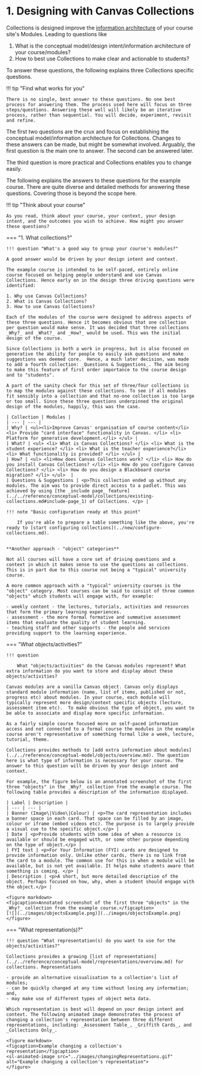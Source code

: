# 1. Designing with Canvas Collections

Collections is designed improve the [information architecture](https://xd.adobe.com/ideas/process/information-architecture/information-ux-architect/) of your course site's Modules. Leading to questions like

1. What is the conceptual model/design intent/information architecture of your course/modules? 
2. How to best use Collections to make clear and actionable to students?

To answer these questions, the following explains three Collections specific questions.

!!! tip "Find what works for you"

	There is no single, best answer to these questions. No one best process for answering them. The process used here will focus on three steps/questions. Answering these well will likely be an iterative process, rather than sequential. You will decide, experiment, revisit and refine.


The first two questions are the crux and focus on establishing the conceptual model/information architecture for Collections. Changes to these answers can be made, but might be somewhat involved.  Arguably, the first question is the main one to answer. The second can be answered later.

The third question is more practical and Collections enables you to change easily.

The following explains the answers to these questions for the example course. There are quite diverse and detailed methods for answering these questions. Covering those is beyond the scope here.

!!! tip "Think about your course"

	As you read, think about your course, your context, your design intent, and the outcomes you wish to achieve. How might you answer these questions?

=== "1. What collections?"

	!!! question "What's a good way to group your course's modules?"

	A good answer would be driven by your design intent and context.

	The example course is intended to be self-paced, entirely online course focused on helping people understand and use Canvas Collections. Hence early on in the design three driving questions were identified:

	1. Why use Canvas Collections?
	2. What is Canvas Collections?
	3. How to use Canvas Collections?

	Each of the modules of the course were designed to address aspects of these three questions. Hence it becomes obvious that one collection per question would make sense. It was decided that three collections _Why?_ and _What?_ and _How?_ would be used. This was the initial design of the course.

	Since Collections is both a work in progress, but is also focused on generative the ability for people to easily ask questions and make suggestions was deemed core.  Hence, a much later decision, was made to add a fourth collection: _Questions & Suggestions_. The aim being to make this feature of first order importance to the course design and to "students".

	A part of the sanity check for this set of three/four collections is to map the modules against these collections. To see if all modules fit sensibly into a collection and that no-one collection is too large or too small. Since these three questions underpinned the original design of the modules, happily, this was the case.
	 
	| Collection | Modules |
	| --- | --- |
	| Why? | <ul><li>Improve Canvas' organisation of course content</li> <li> Provide "card interface" functionality in Canvas. </li> <li> Platform for generative development.</li> </ul> |
	| What? | <ul> <li> What is Canvas Collections? </li> <li> What is the student experience? </li> <li> What is the teacher experience?</li> <li> What functionality is provided? </li> </ul> |
	| How? | <ul> <li>How does Canvas Collections work? </li> <li> How do you install Canvas Collections? </li> <li> How do you configure Canvas Collections? </li> <li> How do you design a Blackboard course migration? </li> </ul>  |
	| Questions & Suggestions | <p>This collection ended up without any modules. The aim was to provide direct access to a padlet. This was achieved by using [the _include page_ feature](../../reference/conceptual-model/collections/existing-collections.md#include-page_1) of Collections. </p> |

	!!! note "Basic configuration ready at this point"

		If you're able to prepare a table something like the above, you're ready to [start configuring collections](../new/configure-collections.md).


	**Another approach - "object" categories**

	Not all courses will have a core set of driving questions and a context in which it makes sense to use the questions as collections. This is in part due to this course not being a "typical" university course.

	A more common approach with a "typical" university courses is the "object" category. Most courses can be said to consist of three common "objects" which students will engage with, for example: 
	
	- weekly content - the lectures, tutorials, activities and resources that form the primary learning experiences.
	- assessment - the more formal formative and summative assessment items that evaluate the quality of student learning.
	- teaching staff and other supports - the people and services providing support to the learning experience.

=== "What objects/activities?"

	!!! question 

		What "objects/activities" do the Canvas modules represent? What extra information do you want to store and display about these objects/activities?

	Canvas modules are a vanilla Canvas object. Canvas only displays standard module information (name, list of items, published or not, progress etc) about modules. In your course, each module will typically represent more design/context specific objects (lecture, assessment item etc).  To make obvious the type of object, you want to be able to associate and display more specific information.

	As a fairly simple course focused more on self-paced information access and not connected to a formal course the modules in the example course aren't representative of something formal like a week, lecture, tutorial, theme.

	Collections provides methods to [add extra information about modules](../../reference/conceptual-model/objects/overview.md). The question here is what type of information is necessary for your course. The answer to this question will be driven by your design intent and context.

	For example, the figure below is an annotated screenshot of the first three "objects" in the _Why?_ collection from the example course. The following table provides a description of the information displayed.

	| Label | Description |
	| --- | --- |
	| Banner (Image\|Video\|Colour) | <p>The card representation includes a banner space in each card. That space can be filled by an image, colour or iframe (embed videos etc). The purpose is to largely provide a visual cue to the specific object.</p> |
	| Date | <p>Provide students with some idea of when a resource is available or should be engaged with, or some other purpose depending on the type of object.</p> |
	| FYI text | <p>For Your Information (FYI) cards are designed to provide information only. Unlike other cards, there is no link from the card to a module. The common use for this is when a module will be available, but is not yet available. It helps make students aware that something is coming. </p> |
	| Description | <p>A short, but more detailed description of the object. Perhaps focused on how, why, when a student should engage with the object.</p> |

	<figure markdown>
	<figcaption>Annotated screenshot of the first three "objects" in the _Why?_ collection from the example course.</figcaption>
	[![](../images/objectsExample.png)](../images/objectsExample.png)
	</figure>

=== "What representation(s)?"

	!!! question "What representation(s) do you want to use for the objects/activities?"

	Collections provides a growing [list of representations](../../reference/conceptual-model/representations/overview.md) for collections. Representations 
	
	- provide an alternative visualisation to a collection's list of modules;
	- can be quickly changed at any time without losing any information; and,
	- may make use of different types of object meta data.

	Which representation is best will depend on your design intent and context. The following animated image demonstrates the process of changing a collection's representation between three different representations, including: _Assessment Table_, _Griffith Cards_, and _Collections Only_.

	<figure markdown>
	<figcaption>Example changing a collection's representation</figcaption>
	<sl-animated-image src="../images/changingRepresentations.gif" alt="Example changing a collection's representation">
	</figure>



<link rel="stylesheet" href="https://cdn.jsdelivr.net/npm/@shoelace-style/shoelace@2.0.0/dist/themes/light.css" />
<script type="module" src="https://cdn.jsdelivr.net/npm/@shoelace-style/shoelace@2.0.0/dist/shoelace.js"></script>
